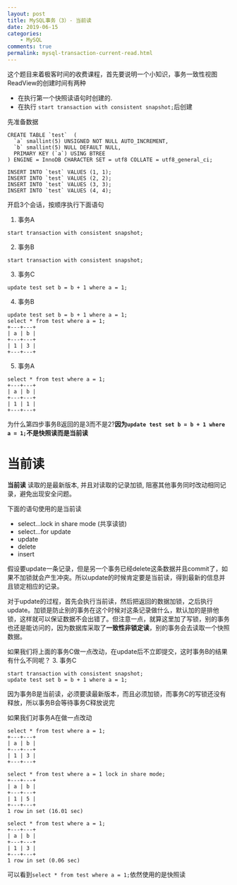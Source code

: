 ```yaml
---
layout: post
title: MySQL事务（3）- 当前读
date: 2019-06-15
categories:
    - MySQL
comments: true
permalink: mysql-transaction-current-read.html
---
```


这个题目来着极客时间的收费课程，首先要说明一个小知识，事务一致性视图ReadView的创建时间有两种

- 在执行第一个快照读语句时创建的.
- 在执行 `start transaction with consistent snapshot;`后创建

先准备数据

```
CREATE TABLE `test`  (
  `a` smallint(5) UNSIGNED NOT NULL AUTO_INCREMENT,
  `b` smallint(5) NULL DEFAULT NULL,
  PRIMARY KEY (`a`) USING BTREE
) ENGINE = InnoDB CHARACTER SET = utf8 COLLATE = utf8_general_ci;

INSERT INTO `test` VALUES (1, 1);
INSERT INTO `test` VALUES (2, 2);
INSERT INTO `test` VALUES (3, 3);
INSERT INTO `test` VALUES (4, 4);
```

开启3个会话，按顺序执行下面语句

1. 事务A
```
start transaction with consistent snapshot;
```

2. 事务B
```
start transaction with consistent snapshot;
```

3. 事务C
```
update test set b = b + 1 where a = 1;
```

4. 事务B
```
update test set b = b + 1 where a = 1;
select * from test where a = 1;
+---+---+
| a | b |
+---+---+
| 1 | 3 |
+---+---+
```

5. 事务A
```
select * from test where a = 1;
+---+---+
| a | b |
+---+---+
| 1 | 1 |
+---+---+
```
为什么第四步事务B返回的是3而不是2?**因为`update test set b = b + 1 where a = 1;`不是快照读而是当前读**

# 当前读
**当前读**  读取的是最新版本, 并且对读取的记录加锁, 阻塞其他事务同时改动相同记录，避免出现安全问题。

下面的语句使用的是当前读

- select...lock in share mode (共享读锁)
- select...for update
- update
- delete
- insert

假设要update一条记录，但是另一个事务已经delete这条数据并且commit了，如果不加锁就会产生冲突。所以update的时候肯定要是当前读，得到最新的信息并且锁定相应的记录。

对于update的过程，首先会执行当前读，然后把返回的数据加锁，之后执行update。加锁是防止别的事务在这个时候对这条记录做什么，默认加的是排他锁，这样就可以保证数据不会出错了。但注意一点，就算这里加了写锁，别的事务也还是能访问的，因为数据库采取了**一致性非锁定读**，别的事务会去读取一个快照数据。

如果我们将上面的事务C做一点改动，在update后不立即提交，这时事务B的结果有什么不同呢？
3. 事务C
```
start transaction with consistent snapshot;
update test set b = b + 1 where a = 1;
```
因为事务B是当前读，必须要读最新版本，而且必须加锁，而事务C的写锁还没有释放，所以事务B会等待事务C释放说完

如果我们对事务A在做一点改动
```
select * from test where a = 1;
+---+---+
| a | b |
+---+---+
| 1 | 3 |
+---+---+

select * from test where a = 1 lock in share mode;
+---+---+
| a | b |
+---+---+
| 1 | 5 |
+---+---+
1 row in set (16.01 sec)

select * from test where a = 1;
+---+---+
| a | b |
+---+---+
| 1 | 3 |
+---+---+
1 row in set (0.06 sec)
```
可以看到`select * from test where a = 1;`依然使用的是快照读
